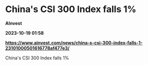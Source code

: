 # China's CSI 300 Index falls 1%
**AInvest**

**2023-10-19 01:58**

**https://www.ainvest.com/news/china-s-csi-300-index-falls-1-23101000501616778af477e3/**

China's CSI 300 Index falls 1%